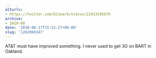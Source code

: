 ```yaml
---
alturls:
- https://twitter.com/bismark/status/21413295876
archive:
- 2010-08
date: '2010-08-17T15:52:27+00:00'
slug: '1282060347'
---
```


AT&T must have improved something. I never used to get 3G on BART in Oakland.

